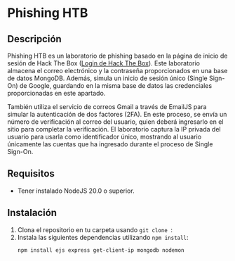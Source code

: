 # Phishing HTB

## Descripción
Phishing HTB es un laboratorio de phishing basado en la página de inicio de sesión de Hack The Box ([Login de Hack The Box](https://account.hackthebox.com/login)). Este laboratorio almacena el correo electrónico y la contraseña proporcionados en una base de datos MongoDB. Además, simula un inicio de sesión único (Single Sign-On) de Google, guardando en la misma base de datos las credenciales proporcionadas en este apartado.

También utiliza el servicio de correos Gmail a través de EmailJS para simular la autenticación de dos factores (2FA). En este proceso, se envía un número de verificación al correo del usuario, quien deberá ingresarlo en el sitio para completar la verificación. El laboratorio captura la IP privada del usuario para usarla como identificador único, mostrando al usuario únicamente las cuentas que ha ingresado durante el proceso de Single Sign-On.

## Requisitos
- Tener instalado NodeJS 20.0 o superior.

## Instalación
1. Clona el repositorio en tu carpeta usando `git clone `:
2. Instala las siguientes dependencias utilizando `npm install`:
   ```bash
   npm install ejs express get-client-ip mongodb nodemon
